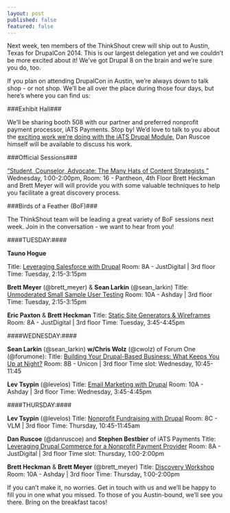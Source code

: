 ```yaml
---
layout: post
published: false
featured: false
---
```



Next week, ten members of the ThinkShout crew will ship out to Austin, Texas for DrupalCon 2014. This is our largest delegation yet and we couldn’t be more excited about it! We’ve got Drupal 8 on the brain and we’re sure you do, too. 

If you plan on attending DrupalCon in Austin, we’re always down to talk shop - or not shop. We’ll be all over the place during those four days, but here’s where you can find us:

###Exhibit Hall###

We’ll be sharing booth 508 with our partner and preferred nonprofit payment processor, iATS Payments. Stop by! We’d love to talk to you about the [exciting work we’re doing with the iATS Drupal Module.](http://thinkshout.com/blog/2014/05/commerce-iats-2-0/) Dan Ruscoe himself will be available to discuss his work. 


###Official Sessions###

[“Student, Counselor, Advocate: The Many Hats of Content Strategists ”](https://austin2014.drupal.org/session/student-counselor-advocate-many-hats-content-strategists)
Wednesday, 1:00-2:00pm, 
Room: 16 - Pantheon, 4th Floor
Brett Heckman and Brett Meyer will will provide you with some valuable techniques to help you facilitate a great discovery process.


###Birds of a Feather (BoF)###

The ThinkShout team will be leading a great variety of BoF sessions next week. Join in the conversation - we want to hear from you!

####TUESDAY:####

**Tauno Hogue**

Title: [Leveraging Salesforce with Drupal](https://austin2014.drupal.org/bof/leveraging-salesforce-drupal)
Room: 8A - JustDigital | 3rd floor
Time: Tuesday, 2:15-3:15pm


**Brett Meyer** (@brett_meyer) & **Sean Larkin** (@sean_larkin)
Title: [Unmoderated Small Sample User Testing](https://austin2014.drupal.org/bof/unmoderated-small-sample-user-testing)
Room: 10A - Ashday | 3rd floor
Time: Tuesday, 2:15-3:15pm

**Eric Paxton** & **Brett Heckman**
Title: [Static Site Generators & Wireframes](https://austin2014.drupal.org/bof/static-site-generators-and-wireframes)
Room: 8A - JustDigital | 3rd floor
Time: Tuesday, 3:45-4:45pm

####WEDNESDAY:####

**Sean Larkin** (@sean_larkin) **w/Chris Wolz** (@cwolz) of Forum One (@forumone):
Title: [Building Your Drupal-Based Business: What Keeps You Up at Night?](https://austin2014.drupal.org/bof/building-your-drupal-based-business-what-keeps-you-night)
Room: 8B - Unicon | 3rd floor
Time slot: Wednesday, 10:45-11:45

**Lev Tsypin** (@levelos)
Title: [Email Marketing with Drupal](https://austin2014.drupal.org/bof/email-marketing-mailchimp-1)
Room: 10A - Ashday | 3rd floor
Time: Wednesday, 3:45-4:45pm

####THURSDAY:####

**Lev Tsypin** (@levelos)
Title: [Nonprofit Fundraising with Drupal](https://austin2014.drupal.org/bof/nonprofit-fundraising-drupal)
Room: 8C - VLM | 3rd floor
Time: Thursday, 10:45-11:45am

**Dan Ruscoe** (@danruscoe) and **Stephen Bestbier** of iATS Payments
Title: [Leveraging Drupal Commerce for a Nonprofit Payment Provider](https://austin2014.drupal.org/bof/leveraging-drupal-commerce-nonprofit-payment-provider)
Room: 8A - JustDigital | 3rd floor
Time slot: Thursday, 1:00-2:00pm

**Brett Heckman**  & **Brett Meyer** (@brett_meyer)
Title:  [Discovery Workshop](https://austin2014.drupal.org/bof/discovery-workshop-many-hats-content-strategists)
Room: 10A - Ashday | 3rd floor
Time: Thursday, 1:00-2:00pm

If you can’t make it, no worries. Get in touch with us and we’ll be happy to fill you in one what you missed. To those of you Austin-bound, we’ll see you there. Bring on the breakfast tacos!

